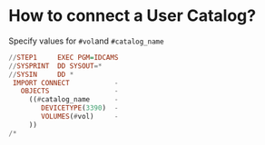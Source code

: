 # How to connect a User Catalog?
Specify values for `#vol`and `#catalog_name`
```Haskell
//STEP1     EXEC PGM=IDCAMS
//SYSPRINT  DD SYSOUT=*    
//SYSIN     DD *           
 IMPORT CONNECT           -
   OBJECTS                -
     ((#catalog_name      -
        DEVICETYPE(3390)  -
        VOLUMES(#vol)     -
     ))                    
/*                         
```